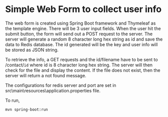 # Simple Web Form to collect user info  
  
The web form is created using Spring Boot framework and Thymeleaf as the template engine. There will be 3 user input fields. When the user hit the submit button, the form will send out a POST request to the server. The server will generate a random 8 character long hex string as id and save the data to Redis database. The id generated will be the key and user info will be stored as JSON string.  
  
To retrieve the info, a GET requests and the id/filename have to be sent to /contact/`id` where id is 8 character long hex string. The server will then check for the file and display the content. If the file does not exist, then the server will return a not found message.  
  
The configurations for redis server and port are set in src\main\resources\application.properties file.  
  
To run,  
```
mvn spring-boot:run
```